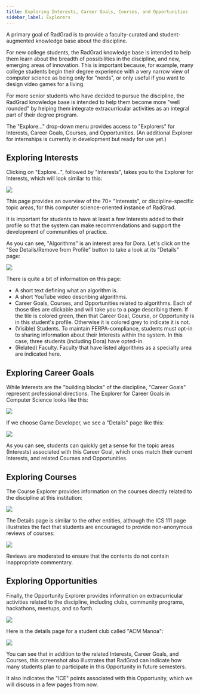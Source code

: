 ```yaml
---
title: Exploring Interests, Career Goals, Courses, and Opportunities
sidebar_label: Explorers
---
```


A primary goal of RadGrad is to provide a faculty-curated and student-augmented knowledge base about the discipline.

For new college students, the RadGrad knowledge base is intended to help them learn about the breadth of possibilities in the discipline, and new, emerging areas of innovation.  This is important because, for example, many college students begin their degree experience with a very narrow view of computer science as being only for "nerds", or only useful if you want to design video games for a living.

For more senior students who have decided to pursue the discipline, the RadGrad knowledge base is intended to help them become more "well rounded" by helping them integrate extracurricular activities as an integral part of their degree program.

The "Explore..." drop-down menu provides access to "Explorers" for Interests, Career Goals, Courses, and Opportunities. (An additional Explorer for internships is currently in development but ready for use yet.)

## Exploring Interests

Clicking on "Explore...", followed by "Interests", takes you to the Explorer for Interests, which will look similar to this:

![](/img/user-guide/demo/interests.png)

This page provides an overview of the 70+ "Interests", or discipline-specific topic areas, for this computer science-oriented instance of RadGrad.

It is important for students to have at least a few Interests added to their profile so that the system can make recommendations and support the development of communities of practice.

As you can see, "Algorithms" is an interest area for Dora. Let's click on the "See Details/Remove from Profile" button to take a look at its "Details" page:

![](/img/user-guide/demo/interests-2.png)

There is quite a bit of information on this page:
  * A short text defining what an algorithm is.
  * A short YouTube video describing algorithms.
  * Career Goals, Courses, and Opportunities related to algorithms. Each of those tiles are clickable and will take you to a page describing them. If the tile is colored green, then that Career Goal, Course, or Opportunity is in this student's profile. Otherwise it is colored grey to indicate it is not.
  * (Visible) Students. To maintain FERPA-compliance, students must opt-in to sharing information about their Interests within the system. In this case, three students (including Dora) have opted-in.
  * (Related) Faculty.  Faculty that have listed algorithms as a specialty area are indicated here.

## Exploring Career Goals

While Interests are the "building blocks" of the discipline, "Career Goals" represent professional directions. The Explorer for Career Goals in Computer Science looks like this:

![](/img/user-guide/demo/career-goals.png)

If we choose Game Developer, we see a "Details" page like this:

![](/img/user-guide/demo/career-goals-2.png)

As you can see, students can quickly get a sense for the topic areas (Interests) associated with this Career Goal, which ones match their current Interests, and related Courses and Opportunities.

## Exploring Courses

The Course Explorer provides information on the courses directly related to the discipline at this institution:

![](/img/user-guide/demo/courses.png)

The Details page is similar to the other entities, although the ICS 111 page illustrates the fact that students are encouraged to provide non-anonymous reviews of courses:

![](/img/user-guide/demo/courses-2.png)

Reviews are moderated to ensure that the contents do not contain inappropriate commentary.

## Exploring Opportunities

Finally, the Opportunity Explorer provides information on extracurricular activities related to the discipline, including clubs, community programs, hackathons, meetups, and so forth.

![](/img/user-guide/demo/opportunities.png)

Here is the details page for a student club called "ACM Manoa":

![](/img/user-guide/demo/opportunities-2.png)

You can see that in addition to the related Interests, Career Goals, and Courses, this screenshot also illustrates that RadGrad can indicate how many students plan to participate in this Opportunity in future semesters.

It also indicates the "ICE" points associated with this Opportunity, which we will discuss in a few pages from now.











